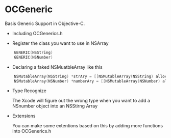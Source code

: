 OCGeneric
=========

Basis Generic Support in Objective-C.
* Including OCGenerics.h

* Register the class you want to use in NSArray

``` Objective-C
    GENERIC(NSString)
    GENERIC(NSNumber)
```

* Declaring a faked NSMuatbleArray like this

``` Objective-C
    NSMutableArray(NSString) *strAry = [[NSMutableArray(NSString) alloc] init];
    NSMutableArray(NSNumber) *numberAry = [[NSMutableArray(NSNumber) alloc] init];
```

* Type Recognize

    The Xcode will figure out the wrong type when you want to add a NSnumber object into an NSStirng Array

* Extensions

    You can make some extentions based on this by adding more functions into OCGenerics.h
